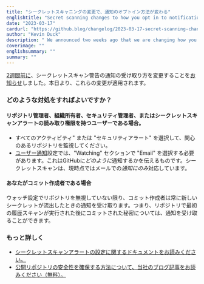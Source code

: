 ```yaml
---
title: "シークレットスキャニングの変更で、通知のオプトイン方法が変わる"
englishtitle: "Secret scanning changes to how you opt in to notifications"
date: "2023-03-17"
cardurl: "https://github.blog/changelog/2023-03-17-secret-scanning-changes-to-how-you-opt-in-to-notifications"
author: "Kevin Duck"
description: " We announced two weeks ago that we are changing how you receive notifications for secret scanning alerts. From today, those changes are in effect.  What action should I take?  If you are a repository administrator, organization owner, security manager, or user with read access to secret scanning alerts:  Watch your repositories of interest by choosing "All activity" or "Security alerts." This helps you choose what events GitHub will notify you about.  In your user notification settings , you must choose "Email" in the "Watching" section. This tells GitHub how to notify you. Secret scanning only supports email notifications at this time.  If you're a commit author:  As long as you are not ignoring the repository in your watch settings, commit authors always receive notifications for new secrets that are leaked. This means you receive a notification for any secret committed after an initial historical scan has run on the repository.  Learn more  Read our documentation on configuring secret scanning alerts  Read our blog post on how you can secure your public repositories, for free  "
coverimage: ""
englishsummary: ""
summary: ""
---
```


<p><a href="https://github.blog/changelog/2023-03-03-secret-scanning-changes-coming-to-how-you-opt-in-to-alert-notifications/">2週間前に</a>、シークレットスキャン警告の通知の受け取り方を変更することを<a href="https://github.blog/changelog/2023-03-03-secret-scanning-changes-coming-to-how-you-opt-in-to-alert-notifications/">お知らせ</a>しました。本日より、これらの変更が適用されます。</p>
<h3 id="what-action-should-i-take" id="what-action-should-i-take" >どのような対処をすればよいですか？<a href="#what-action-should-i-take" class="heading-link pl-2 text-italic text-bold" aria-label="What action should I take?"></a></h3>
<h4 id="if-you-are-a-repository-administrator-organization-owner-security-manager-or-user-with-read-access-to-secret-scanning-alerts" id="if-you-are-a-repository-administrator-organization-owner-security-manager-or-user-with-read-access-to-secret-scanning-alerts" >リポジトリ管理者、組織所有者、セキュリティ管理者、またはシークレットスキャンアラートの読み取り権限を持つユーザーである場合。<a href="#if-you-are-a-repository-administrator-organization-owner-security-manager-or-user-with-read-access-to-secret-scanning-alerts" class="heading-link pl-2 text-italic text-bold" aria-label="If you are a repository administrator, organization owner, security manager, or user with read access to secret scanning alerts:"></a></h4>
<ul>
<li>すべてのアクティビティ&quot; または &quot;セキュリティアラート&quot; を選択して、関心のあるリポジトリを監視してください。</li>
<li><a href="https://github.com/settings/notifications">ユーザー通知</a>設定では、&quot;Watching&quot; セクションで &quot;Email&quot; を選択する必要があります。これはGitHubに<em>どのように</em>通知するかを伝えるものです。シークレットスキャンは、現時点ではメールでの<em>通知にのみ</em>対応しています。</li>
</ul>
<h4 id="if-youre-a-commit-author" id="if-youre-a-commit-author" >あなたがコミット作成者である場合<a href="#if-youre-a-commit-author" class="heading-link pl-2 text-italic text-bold" aria-label="If you&#039;re a commit author:"></a></h4>
<p>ウォッチ設定でリポジトリを無視していない限り、コミット作成者は常に新しいシークレットが流出したときの通知を受け取ります。つまり、リポジトリで最初の履歴スキャンが実行された後にコミットされた秘密については、通知を受け取ることができます。</p>
<h3 id="learn-more" id="learn-more" >もっと詳しく<a href="#learn-more" class="heading-link pl-2 text-italic text-bold" aria-label="Learn more"></a></h3>
<ul>
<li><a href="https://docs.github.com/en/code-security/secret-scanning/managing-alerts-from-secret-scanning#configuring-notifications-for-secret-scanning-alerts">シークレットスキャンアラートの設定に関するドキュメントをお読みください。</a></li>
<li><a href="https://github.blog/2023-02-28-secret-scanning-alerts-are-now-available-and-free-for-all-public-repositories/">公開リポジトリの安全性を確保する方法について、当社のブログ記事をお読みください（無料）。</a></li>
</ul>


